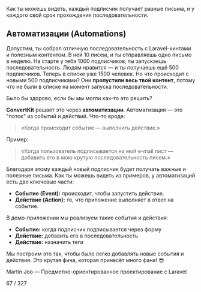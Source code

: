 Как ты можешь видеть, каждый подписчик получает разные письма, и у каждого свой срок прохождения последовательности.

## Автоматизации (Automations)

Допустим, ты собрал отличную последовательность с Laravel-хинтами и полезным контентом.
В ней 10 писем, и ты отправляешь одно письмо в неделю.
На старте у тебя 1000 подписчиков, ты запускаешь последовательность. Людям нравится — и ты получаешь ещё 500 подписчиков.
Теперь в списке уже 1500 человек. Но что происходит с новыми 500 подписчиками?
Они **пропустили весь твой контент**, потому что не были в списке на момент запуска последовательности.

Было бы здорово, если бы мы могли как-то это решить?

**ConvertKit** решает это через **автоматизации**.
Автоматизация — это "поток" из событий и действий. Что-то вроде:

> «Когда происходит событие — выполнить действие.»

Пример:

> «Когда пользователь подписывается на мой e-mail лист — добавить его в мою крутую последовательность писем.»

Благодаря этому каждый новый подписчик будет получать важные и полезные письма.
Как ты можешь видеть из примеров, у автоматизаций есть две ключевые части:

* **Событие (Event):** происходит, чтобы запустить действие.
* **Действие (Action):** то, что приложение выполняет в ответ на событие.

В демо-приложении мы реализуем такие события и действия:

* **Событие:** когда подписчик подписывается через форму
* **Действие:** добавить его в последовательность
* **Действие:** назначить теги

Мы построим это так, чтобы было легко добавлять новые события и действия.
Это крутая фича, которая принесёт много фана! 😎

Martin Joo — Предметно-ориентированное проектирование с Laravel

67 / 327
